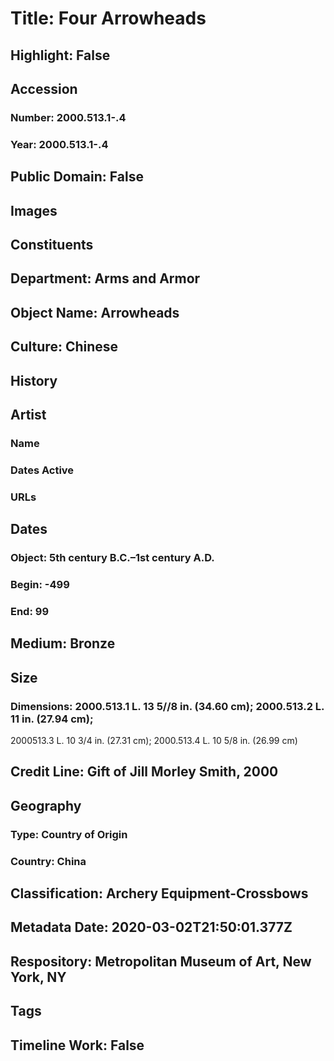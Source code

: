 # Title: Four Arrowheads
## Highlight: False
## Accession
### Number: 2000.513.1-.4
### Year: 2000.513.1-.4
## Public Domain: False
## Images
## Constituents
## Department: Arms and Armor
## Object Name: Arrowheads
## Culture: Chinese
## History
## Artist
### Name
### Dates Active
### URLs
## Dates
### Object: 5th century B.C.–1st century A.D.
### Begin: -499
### End: 99
## Medium: Bronze
## Size
### Dimensions: 2000.513.1 L. 13 5//8 in. (34.60 cm); 2000.513.2 L. 11 in. (27.94 cm);
2000513.3 L. 10 3/4 in. (27.31 cm); 2000.513.4 L. 10 5/8 in. (26.99 cm)
## Credit Line: Gift of Jill Morley Smith, 2000
## Geography
### Type: Country of Origin
### Country: China
## Classification: Archery Equipment-Crossbows
## Metadata Date: 2020-03-02T21:50:01.377Z
## Respository: Metropolitan Museum of Art, New York, NY
## Tags
## Timeline Work: False